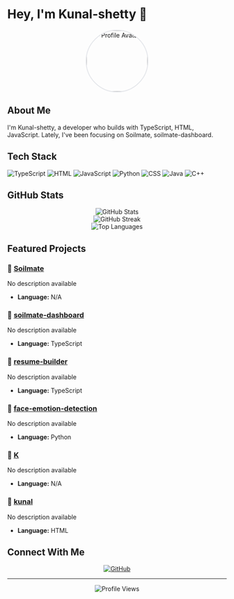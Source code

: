 # Hey, I'm Kunal-shetty 🚀

<div align="center">
  <img src="https://avatars.githubusercontent.com/u/176825556?v=4" alt="Profile Avatar" width="140" height="140" style="border-radius: 50%; border: 2px solid #e5e7eb;">
</div>

## About Me

I'm Kunal-shetty, a developer who builds with TypeScript, HTML, JavaScript. Lately, I've been focusing on Soilmate, soilmate-dashboard.

## Tech Stack

![TypeScript](https://img.shields.io/badge/TypeScript-00FFFF?style=for-the-badge&logo=typescript&logoColor=black) ![HTML](https://img.shields.io/badge/HTML-00FFFF?style=for-the-badge&logo=html5&logoColor=black) ![JavaScript](https://img.shields.io/badge/JavaScript-00FFFF?style=for-the-badge&logo=javascript&logoColor=black) ![Python](https://img.shields.io/badge/Python-00FFFF?style=for-the-badge&logo=python&logoColor=black) ![CSS](https://img.shields.io/badge/CSS-00FFFF?style=for-the-badge&logo=css3&logoColor=black) ![Java](https://img.shields.io/badge/Java-00FFFF?style=for-the-badge&logo=java&logoColor=black) ![C++](https://img.shields.io/badge/C++-00FFFF?style=for-the-badge&logo=cplusplus&logoColor=black)

## GitHub Stats

<div align="center">
  <img src="https://github-readme-stats.vercel.app/api?username=kunal-shetty&show_icons=true&theme=transparent&title_color=1f2937&text_color=374151&icon_color=111827" alt="GitHub Stats" />
</div>

<div align="center">
  <img src="https://github-readme-streak-stats.herokuapp.com/?user=kunal-shetty&theme=transparent&stroke=9ca3af&ring=111827&fire=111827&currStreakLabel=111827" alt="GitHub Streak" />
</div>

<div align="center">
  <img src="https://github-readme-stats.vercel.app/api/top-langs/?username=kunal-shetty&layout=compact&theme=transparent&title_color=1f2937&text_color=374151" alt="Top Languages" />
</div>

## Featured Projects


### 🚀 [Soilmate](https://github.com/kunal-shetty/Soilmate)
No description available
- **Language:** N/A



### 🚀 [soilmate-dashboard](https://github.com/kunal-shetty/soilmate-dashboard)
No description available
- **Language:** TypeScript



### 🚀 [resume-builder](https://github.com/kunal-shetty/resume-builder)
No description available
- **Language:** TypeScript



### 🚀 [face-emotion-detection](https://github.com/kunal-shetty/face-emotion-detection)
No description available
- **Language:** Python



### 🚀 [K](https://github.com/kunal-shetty/K)
No description available
- **Language:** N/A



### 🚀 [kunal](https://github.com/kunal-shetty/kunal)
No description available
- **Language:** HTML



## Connect With Me

<div align="center">
  
[![GitHub](https://img.shields.io/badge/GitHub-111827?style=for-the-badge&logo=github&logoColor=white)](https://github.com/kunal-shetty)



</div>

---

<div align="center">
  <img src="https://komarev.com/ghpvc/?username=kunal-shetty&color=9ca3af&style=flat-square&label=Profile+Views" alt="Profile Views" />
</div>
